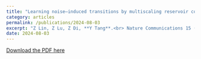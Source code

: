 ```yaml
---
title: "Learning noise—induced transitions by multiscaling reservoir computing"
category: articles
permalink: /publications/2024-08-03
excerpt: "Z Lin, Z Lu, Z Di, **Y Tang**.<br> Nature Communications 15 (1), 6584(2024)"
date: 2024-08-03
---
```


[Download the PDF here](https://github.com/jamestang23/jamestang23.github.io/blob/master/26.pdf)
